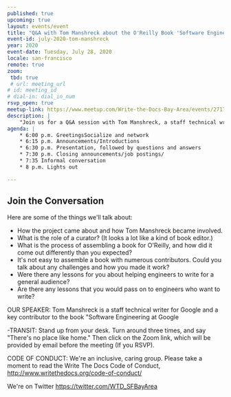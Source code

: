 ```yaml
---
published: true
upcoming: true
layout: events/event
title: "Q&A with Tom Manshreck about the O'Reilly Book 'Software Engineering at Google'"
event-id: july-2020-tom-manshreck
year: 2020
event-date: Tuesday, July 28, 2020
locale: san-francisco
remote: true
zoom:
 tbd: true
 # url: meeting_url
# id: meeting_id
# dial-in: dial_in_num
rsvp_open: true
meetup-link: https://www.meetup.com/Write-the-Docs-Bay-Area/events/271705951/
description: |
    "Join us for a Q&A session with Tom Manshreck, a staff technical writer for Google and a key contributor to the book "Software Engineering at Google."  
agenda: |
    * 6:00 p.m. GreetingsSocialize and network
    * 6:15 p.m. Announcements/Introductions
    * 6:30 p.m. Presentation, followed by questions and answers
    * 7:30 p.m. Closing announcements/job postings/
    * 7:35 Informal conversation
    * 8 p.m. Lights out

---
```


## Join the Conversation

Here are some of the things we'll talk about:
* How the project came about and how Tom Manshreck became involved.
* What is the role of a curator? (It looks a lot like a kind of book editor.)
* What is the process of assembling a book for O'Reilly, and how did it come out differently than you expected?
* It's not easy to assemble a book with numerous contributors. Could you talk about any challenges and how you made it work?
* Were there any lessons for you about helping engineers to write for a general audience?
* Are there any lessons that you would pass on to engineers who want to write?


OUR SPEAKER: Tom Manshreck is a staff technical writer for Google and a key contributor to the book "Software Engineering at Google

-TRANSIT:
Stand up from your desk. Turn around three times, and say "There's no place like home."
Then click on the Zoom link, which will be provided by email before the meeting (If you RSVP).

CODE OF CONDUCT: We're an inclusive, caring group. Please take a moment to read the Write The Docs Code of Conduct, http://www.writethedocs.org/code-of-conduct/

We're on Twitter
https://twitter.com/WTD_SFBayArea
